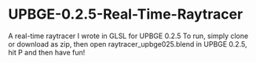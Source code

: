 # UPBGE-0.2.5-Real-Time-Raytracer
A real-time raytracer I wrote in GLSL for UPBGE 0.2.5
To run, simply clone or download as zip, then open raytracer_upbge025.blend in UPBGE 0.2.5, hit P and then have fun!
